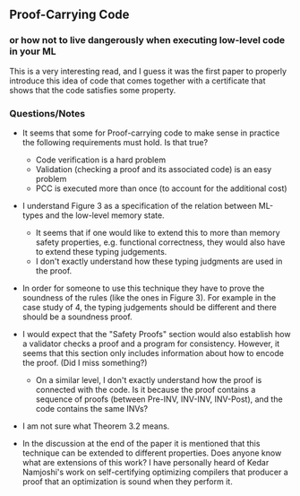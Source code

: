 ## Proof-Carrying Code
### or how not to live dangerously when executing low-level code in your ML

This is a very interesting read, and I guess it was the first paper to
properly introduce this idea of code that comes together with a
certificate that shows that the code satisfies some property.

### Questions/Notes

- It seems that some for Proof-carrying code to make sense in practice
  the following requirements must hold. Is that true?
  + Code verification is a hard problem
  + Validation (checking a proof and its associated code) is an easy
    problem
  + PCC is executed more than once (to account for the additional
    cost)

- I understand Figure 3 as a specification of the relation between
  ML-types and the low-level memory state.
  + It seems that if one would like to extend this to more than memory
    safety properties, e.g. functional correctness, they would also
    have to extend these typing judgements.
  + I don't exactly understand how these typing judgments are used in
    the proof.

- In order for someone to use this technique they have to prove the
  soundness of the rules (like the ones in Figure 3). For example in
  the case study of 4, the typing judgements should be different and
  there should be a soundness proof.

- I would expect that the "Safety Proofs" section would also establish
  how a validator checks a proof and a program for
  consistency. However, it seems that this section only includes
  information about how to encode the proof. (Did I miss something?)
  + On a similar level, I don't exactly understand how the proof is
    connected with the code. Is it because the proof contains a
    sequence of proofs (between Pre-INV, INV-INV, INV-Post), and the
    code contains the same INVs?

- I am not sure what Theorem 3.2 means.

- In the discussion at the end of the paper it is mentioned that this
  technique can be extended to different properties. Does anyone know
  what are extensions of this work? I have personally heard of Kedar
  Namjoshi's work on self-certifying optimizing compilers that
  producer a proof that an optimization is sound when they perform it.

